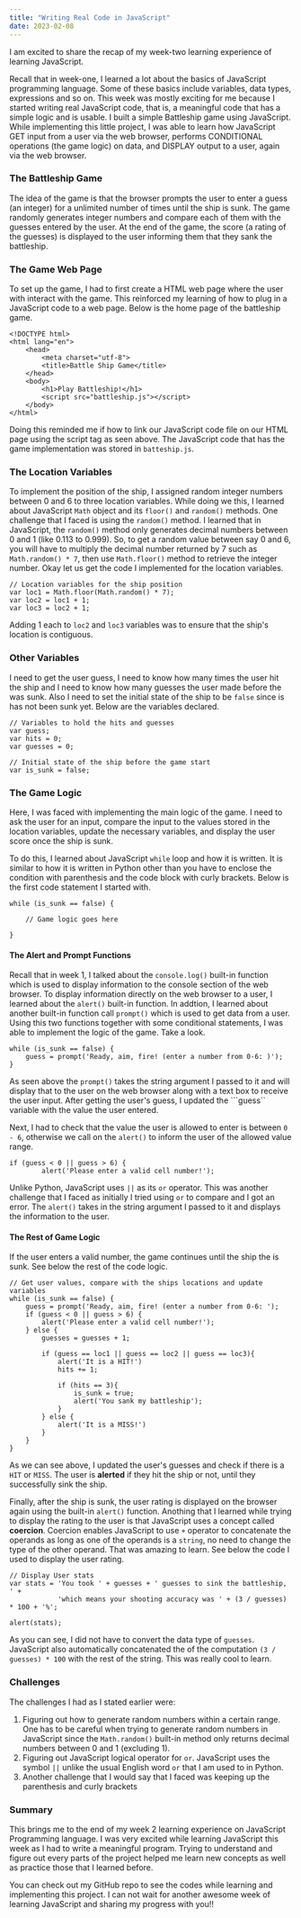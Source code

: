 ```yaml
---
title: "Writing Real Code in JavaScript"
date: 2023-02-08
---
```

I am excited to share the recap of my week-two learning experience of learning JavaScript.

Recall that in week-one, I learned a lot about the basics of JavaScript programming language. Some of these basics include variables, data types, expressions and so on.
This week was mostly exciting for me because I started writing real JavaScript code, that is, a meaningful code that has a simple logic and is usable. I built a simple Battleship game using JavaScript. While implementing this little project, I was able to learn how JavaScript GET input from a user via the web browser, performs CONDITIONAL operations (the game logic) on data, and DISPLAY output to a user, again via the web browser. 

### The Battleship Game
The idea of the game is that the browser prompts the user to enter a guess (an integer) for a unlimited number of times until the ship is sunk. The game randomly generates integer numbers and compare each of them with the guesses entered by the user. At the end of the game, the score (a rating of the guesses) is displayed to the user informing them that they sank the battleship.

### The Game Web Page
To set up the game, I had to first create a HTML web page where the user with interact with the game. This reinforced my learning of how to plug in a JavaScript code to a web page. Below is the home page of the battleship game.

```
<!DOCTYPE html>
<html lang="en">
    <head>
        <meta charset="utf-8">
        <title>Battle Ship Game</title>
    </head>
    <body>
        <h1>Play Battleship!</h1>
        <script src="battleship.js"></script>
    </body>
</html>
```
Doing this reminded me if how to link our JavaScript code file on our HTML page using the script tag as seen above. The JavaScript code that has the game implementation was stored in ```batteship.js```.

### The Location Variables
To implement the position of the ship, I assigned random integer numbers between 0 and 6 to three location variables. While doing we this, I learned about JavaScript ```Math``` object and its ```floor()``` and ```random()``` methods. One challenge that I faced is using the ```random()``` method. I learned that in JavaScript, the ```random()``` method only generates decimal numbers between 0 and 1 (like 0.113 to 0.999). So, to get a random value between say 0 and 6, you will have to multiply the decimal number returned by 7 such as ```Math.random() * 7```, then use ```Math.floor()``` method to retrieve the integer number. Okay let us get the code I implemented for the location variables.

```
// Location variables for the ship position
var loc1 = Math.floor(Math.random() * 7);
var loc2 = loc1 + 1;
var loc3 = loc2 + 1;
```
Adding 1 each to ```loc2``` and ```loc3``` variables was to ensure that the ship's location is contiguous. 

### Other Variables
I need to get the user guess, I need to know how many times the user hit the ship and I need to know how many guesses the user made before the was sunk. Also I need to set the initial state of the ship to be ```false``` since is has not been sunk yet. Below are the variables declared.

```
// Variables to hold the hits and guesses
var guess;
var hits = 0;
var guesses = 0;

// Initial state of the ship before the game start
var is_sunk = false;
```
### The Game Logic
Here, I was faced with implementing the main logic of the game. I need to ask the user for an input, compare the input to the values stored in the location variables, update the necessary variables, and display the user score once the ship is sunk.

To do this, I learned about JavaScript ```while``` loop and how it is written. It is similar to how it is written in Python other than you have to enclose the condition with parenthesis and the code block with curly brackets. Below is the first code statement I started with.

```
while (is_sunk == false) {

    // Game logic goes here
    
}
```
#### The Alert and Prompt Functions
Recall that in week 1, I talked about the ```console.log()``` built-in function which is used to display information to the console section of the web browser. To display information directly on the web browser to a user, I learned about the ```alert()``` built-in function. In addtion, I learned about another built-in function call ```prompt()``` which is used to get data from a user. Using this two functions together with some conditional statements, I was able to implement the logic of the game. Take a look.

```
while (is_sunk == false) {
    guess = prompt('Ready, aim, fire! (enter a number from 0-6: )');
}
```
As seen above the ```prompt()``` takes the string argument I passed to it and will display that to the user on the web browser along with a text box to receive the user input. After getting the user's guess, I updated the ```guess`` variable with the value the user entered.

Next, I had to check that the value the user is allowed to enter is between ```0 - 6```, otherwise we call on the ```alert()``` to inform the user of the allowed value range.

```
if (guess < 0 || guess > 6) {
        alert('Please enter a valid cell number!');
```
Unlike Python, JavaScript uses ```||``` as its ```or``` operator. This was another challenge that I faced as initially I tried using ```or``` to compare and I got an error. The ```alert()``` takes in the string argument I passed to it and displays the information to the user.

#### The Rest of Game Logic
If the user enters a valid number, the game continues until the ship the is sunk. See below the rest of the code logic.

```
// Get user values, compare with the ships locations and update variables
while (is_sunk == false) {
    guess = prompt('Ready, aim, fire! (enter a number from 0-6: ');
    if (guess < 0 || guess > 6) {
        alert('Please enter a valid cell number!');
    } else {
        guesses = guesses + 1;  
        
        if (guess == loc1 || guess == loc2 || guess == loc3){
            alert('It is a HIT!')
            hits += 1;

            if (hits == 3){
                is_sunk = true;
                alert('You sank my battleship');
            }
        } else {
            alert('It is a MISS!')
        } 
    }
}
```
As we can see above, I updated the user's guesses and check if there is a ```HIT``` or ```MISS```. The user is **alerted** if they hit the ship or not, until they successfully sink the ship.

Finally, after the ship is sunk, the user rating is displayed on the browser again using the built-in ```alert()``` function. Anothing that I learned while trying to display the rating to the user is that JavaScript uses a concept called **coercion**. Coercion enables JavaScript to use ```+``` operator to concatenate the operands as long as one of the operands is a ```string```, no need to change the type of the other operand. That was amazing to learn. See below the code I used to display the user rating.

```
// Display User stats
var stats = 'You took ' + guesses + ' guesses to sink the battleship, ' + 
            'which means your shooting accuracy was ' + (3 / guesses) * 100 + '%';

alert(stats);
```
As you can see, I did not have to convert the data type of ```guesses```. JavaScript also automatically concatenated the of the computation ```(3 / guesses) * 100``` with the rest of the string. This was really cool to learn.

### Challenges
The challenges I had as I stated earlier were:
1. Figuring out how to generate random numbers within a certain range. One has to be careful when trying to generate random numbers in JavaScript since the ```Math.random()``` built-in method only returns decimal numbers between 0 and 1 (excluding 1).  
2. Figuring out JavaScript logical operator for ```or```. JavaScript uses the symbol ```||``` unlike the usual English word ```or``` that I am used to in Python.
3. Another challenge that I would say that I faced was keeping up the parenthesis and curly brackets

### Summary
This brings me to the end of my week 2 learning experience on JavaScript Programming language. I was very excited while learning JavaScript this week as I had to write a meaningful program. Trying to understand and figure out every parts of the project helped me learn new concepts as well as practice those that I learned before.

You can check out my GitHub repo to see the codes while learning and implementing this project. I can not wait for another awesome week of learning JavaScript and sharing my progress with you!!
